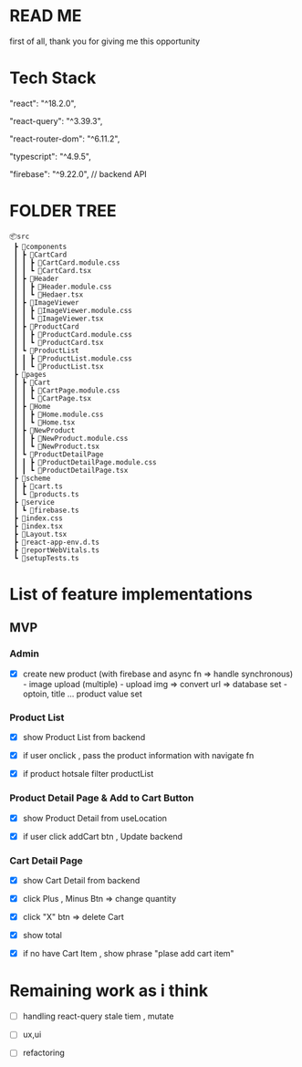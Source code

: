 # READ ME 

first of all, thank you for giving me this opportunity



# Tech Stack 

"react": "^18.2.0", 

"react-query": "^3.39.3",

"react-router-dom": "^6.11.2",

"typescript": "^4.9.5",

"firebase": "^9.22.0",   // backend API 


# FOLDER TREE 
```
📦src
 ┣ 📂components
 ┃ ┣ 📂CartCard
 ┃ ┃ ┣ 📜CartCard.module.css
 ┃ ┃ ┗ 📜CartCard.tsx
 ┃ ┣ 📂Header
 ┃ ┃ ┣ 📜Header.module.css
 ┃ ┃ ┗ 📜Hedaer.tsx
 ┃ ┣ 📂ImageViewer
 ┃ ┃ ┣ 📜ImageViewer.module.css
 ┃ ┃ ┗ 📜ImageViewer.tsx
 ┃ ┣ 📂ProductCard
 ┃ ┃ ┣ 📜ProductCard.module.css
 ┃ ┃ ┗ 📜ProductCard.tsx
 ┃ ┗ 📂ProductList
 ┃ ┃ ┣ 📜ProductList.module.css
 ┃ ┃ ┗ 📜ProductList.tsx
 ┣ 📂pages
 ┃ ┣ 📂Cart
 ┃ ┃ ┣ 📜CartPage.module.css
 ┃ ┃ ┗ 📜CartPage.tsx
 ┃ ┣ 📂Home
 ┃ ┃ ┣ 📜Home.module.css
 ┃ ┃ ┗ 📜Home.tsx
 ┃ ┣ 📂NewProduct
 ┃ ┃ ┣ 📜NewProduct.module.css
 ┃ ┃ ┗ 📜NewProduct.tsx
 ┃ ┗ 📂ProductDetailPage
 ┃ ┃ ┣ 📜ProductDetailPage.module.css
 ┃ ┃ ┗ 📜ProductDetailPage.tsx
 ┣ 📂scheme
 ┃ ┣ 📜cart.ts
 ┃ ┗ 📜products.ts
 ┣ 📂service
 ┃ ┗ 📜firebase.ts
 ┣ 📜index.css
 ┣ 📜index.tsx
 ┣ 📜Layout.tsx
 ┣ 📜react-app-env.d.ts
 ┣ 📜reportWebVitals.ts
 ┗ 📜setupTests.ts
```


# List of feature implementations


## MVP 

### Admin 

- [x] create new product (with firebase  and async fn => handle synchronous)
      - image upload (multiple) 
      - upload img => convert url => database set 
      - optoin, title ... product value set
 

### Product List 

- [x] show Product List from backend 
- [x] if  user  onclick , pass the product information with navigate fn 
- [x] if product hotsale  filter productList   




### Product Detail Page & Add to Cart Button
- [x] show Product Detail from useLocation  
- [x] if user click addCart btn ,  Update backend



### Cart Detail Page
- [x] show Cart Detail from backend 
- [x] click Plus , Minus Btn => change quantity 
- [x] click "X" btn => delete Cart 
- [x] show total 
- [x] if no have  Cart Item , show phrase "plase add cart item"  



# Remaining work as i think 

- [ ] handling react-query stale tiem , mutate 
- [ ] ux,ui 
- [ ] refactoring 






